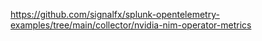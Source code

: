 https://github.com/signalfx/splunk-opentelemetry-examples/tree/main/collector/nvidia-nim-operator-metrics